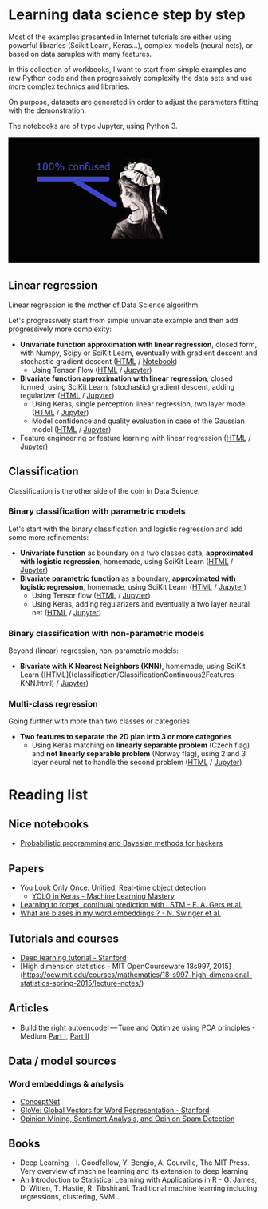 # Learning data science step by step

Most of the examples presented in Internet tutorials are either using powerful libraries (Scikit Learn, Keras...), complex models (neural nets), or based on data samples with many features.

In this collection of workbooks, I want to start from simple examples and raw Python code and then progressively complexify the data sets and use more complex technics and libraries.

On purpose, datasets are generated in order to adjust the parameters fitting with the demonstration.

The notebooks are of type Jupyter, using Python 3.

![Do not get confused](assets/Confused_640.png)

## Linear regression

Linear regression is the mother of Data Science algorithm.

Let's progressively start from simple univariate example and then add progressively more complexity:
- __Univariate function approximation with linear regression__, closed form, with Numpy, Scipy or SciKit Learn, eventually with gradient descent and stochastic gradient descent ([HTML](linear/LinearRegressionUnivariate.html) / [Notebook](linear/LinearRegressionUnivariate.ipynb))
  - Using Tensor Flow ([HTML](linear/LinearRegressionUnivariate-TensorFlow.html) / [Jupyter](linear/LinearRegressionUnivariate-TensorFlow.ipynb))
- __Bivariate function approximation with linear regression__, closed formed, using SciKit Learn, (stochastic) gradient descent, adding regularizer ([HTML](linear/LinearRegressionBivariate.html) / [Jupyter](linear/LinearRegressionBivariate.ipynb))
  - Using Keras, single perceptron linear regression, two layer model ([HTML](linear/LinearRegressionBivariate-Keras.html) / [Jupyter](linear/LinearRegressionBivariate-Keras.ipynb)) 
  - Model confidence and quality evaluation in case of the Gaussian model ([HTML](linear/LinearRegressionBivariateQuality.html) / [Jupyter](linear/LinearRegressionBivariateQuality.ipynb))
- Feature engineering or feature learning with linear regression ([HTML](linear/LinearRegressionFeatureEngineering-Keras.html) / [Jupyter](linear/LinearRegressionFeatureEngineering-Keras.ipynb))

## Classification

Classification is the other side of the coin in Data Science.

### Binary classification with parametric models

Let's start with the binary classification and logistic regression and add some more refinements:
- __Univariate function__ as boundary on a two classes data, __approximated with logistic regression__, homemade, using SciKit Learn ([HTML](classification/ClassificationContinuousSingleFeature.html) / [Jupyter](classification/ClassificationContinuousSingleFeature.ipynb))
- __Bivariate parametric function__ as a boundary, __approximated with logistic regression__, homemade, using SciKit Learn ([HTML](classification/ClassificationContinuous2Features.html) / [Jupyter](classification/ClassificationContinuous2Features.ipynb))
  - Using Tensor flow ([HTML](classification/ClassificationContinuous2Features-TensorFlow.html) / [Jupyter](classification/ClassificationContinuous2Features-TensorFlow.ipynb))
  - Using Keras, adding regularizers and eventually a two layer neural net ([HTML](classification/ClassificationContinuous2Features-Keras.html) / [Jupyter](classification/ClassificationContinuous2Features-Keras.ipynb))
  
### Binary classification with non-parametric models

Beyond (linear) regression, non-parametric models:
- __Bivariate with K Nearest Neighbors (KNN)__, homemade, using SciKit Learn ([HTML]((classification/ClassificationContinuous2Features-KNN.html) / [Jupyter](classification/ClassificationContinuous2Features-KNN.ipynb))

### Multi-class regression

Going further with more than two classes or categories:
- __Two features to separate the 2D plan into 3 or more categories__
  - Using Keras matching on __linearly separable problem__ (Czech flag) and __not linearly separable problem__ (Norway flag), using 2 and 3 layer neural net to handle the second problem ([HTML](classification/ClassificationMulti2Features-Keras.html) / [Jupyter](classification/ClassificationMulti2Features-Keras.ipynb))
  
  
# Reading list

## Nice notebooks

- [Probabilistic programming and Bayesian methods for hackers](https://github.com/CamDavidsonPilon/Probabilistic-Programming-and-Bayesian-Methods-for-Hackers)

## Papers

- [You Look Only Once: Unified, Real-time object detection](https://pjreddie.com/media/files/papers/yolo_1.pdf)
  - [YOLO in Keras - Machine Learning Mastery](https://machinelearningmastery.com/how-to-perform-object-detection-with-yolov3-in-keras/)
- [Learning to forget, continual prediction with LSTM - F. A. Gers et al.](http://citeseerx.ist.psu.edu/viewdoc/download?doi=10.1.1.55.5709&rep=rep1&type=pdf)
- [What are biases in my word embeddings ? - N. Swinger et al.](https://arxiv.org/pdf/1812.08769.pdf)
  
  
## Tutorials and courses

- [Deep learning tutorial - Stanford](http://ufldl.stanford.edu/tutorial/)
- [High dimension statistics - MIT OpenCourseware 18s997, 2015] (https://ocw.mit.edu/courses/mathematics/18-s997-high-dimensional-statistics-spring-2015/lecture-notes/)

## Articles

- Build the right autoencoder — Tune and Optimize using PCA principles - Medium [Part I](https://medium.com/@cran2367/build-the-right-autoencoder-tune-and-optimize-using-pca-principles-part-i-1f01f821999b), [Part II](https://medium.com/@cran2367/build-the-right-autoencoder-tune-and-optimize-using-pca-principles-part-ii-24b9cca69bd6)

## Data / model sources

### Word embeddings & analysis

- [ConceptNet](http://www.conceptnet.io/)
- [GloVe: Global Vectors for Word Representation - Stanford](https://nlp.stanford.edu/projects/glove/)
- [Opinion Mining, Sentiment Analysis, and Opinion Spam Detection](https://www.cs.uic.edu/~liub/FBS/sentiment-analysis.html)

## Books

- Deep Learning - I. Goodfellow, Y. Bengio, A. Courville, The MIT Press. Very overview of machine learning and its extension to deep learning
- An Introduction to Statistical Learning with Applications in R - G. James, D. Witten, T. Hastie, R. Tibshirani. Traditional machine learning including regressions, clustering, SVM...
